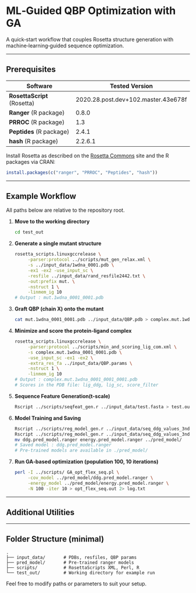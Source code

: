 # ML‑Guided QBP Optimization with GA

A quick‑start workflow that couples Rosetta structure generation with machine‑learning‑guided sequence optimization.

---

## Prerequisites

| Software | Tested Version |
|----------|---------------|
| **RosettaScript** (Rosetta) | 2020.28.post.dev+102.master.43e678f |
| **Ranger** (R package) | 0.8.0 |
| **PRROC** (R package) | 1.3 |
| **Peptides** (R package) | 2.4.1 |
| **hash** (R package) | 2.2.6.1 |

Install Rosetta as described on the [Rosetta Commons](https://www.rosettacommons.org/) site and the R packages via CRAN:

```r
install.packages(c("ranger", "PRROC", "Peptides", "hash"))
```

---

## Example Workflow

All paths below are relative to the repository root.

1. **Move to the working directory**

   ```bash
   cd test_out
   ```

2. **Generate a single mutant structure**

   ```bash
   rosetta_scripts.linuxgccrelease \
		-parser:protocol ../scripts/mut_gen_relax.xml \
		-s ../input_data/1wdna_0001.pdb \
		-ex1 -ex2 -use_input_sc \
		-resfile ../input_data/rand_resfile2442.txt \
		-out:prefix mut. \
		-nstruct 1 \
		-linmem_ig 10
   # Output : mut.1wdna_0001_0001.pdb
   ```

3. **Graft QBP (chain X) onto the mutant**

   ```bash
   cat mut.1wdna_0001_0001.pdb ../input_data/QBP.pdb > complex.mut.1wdna_0001_0001.pdb
   ```

4. **Minimize and score the protein‑ligand complex**

   ```bash
   rosetta_scripts.linuxgccrelease \
		-parser:protocol ../scripts/min_and_scoring_lig_com.xml \
		-s complex.mut.1wdna_0001_0001.pdb \
		-use_input_sc -ex1 -ex2 \
		-extra_res_fa ../input_data/QBP.params \
		-nstruct 1 \
		-linmem_ig 10
   # Output : complex.mut.1wdna_0001_0001_0001.pdb
   # Scores in the PDB file: lig_ddg, lig_sc, score_filter
   ```

5. **Sequence Feature Generation(t-scale)**

	```bash
	Rscript ../scripts/seqfeat_gen.r ../input_data/test.fasta > test.out.mat
	```

5. **Model Training and Saving**

	```bash
	Rscript ../scripts/reg_model_gen.r ../input_data/seq_ddg_values_3nd.feat.mat ddg
	Rscript ../scripts/reg_model_gen.r ../input_data/seq_ddg_values_3nd.feat.mat energy
	mv ddg.pred_model.ranger energy.pred_model.ranger ../pred_model/
	# Saved model : ddg.pred_model.ranger
	# Pre‑trained models are available in ./pred_model/
	```

6. **Run GA‑based optimization (population 100, 10 iterations)**

   ```bash
   perl -I ../scripts/ GA_opt_flex_seq.pl \
		-cov_model ../pred_model/ddg.pred_model.ranger \
		-energy_model ../pred_model/energy.pred_model.ranger \
		-N 100 -iter 10 > opt_flex_seq.out 2> log.txt
   ```

---

## Additional Utilities


---

## Folder Structure (minimal)

```
.
├── input_data/       # PDBs, resfiles, QBP params
├── pred_model/       # Pre‑trained ranger models
├── scripts/          # RosettaScripts XML, Perl, R
└── test_out/         # Working directory for example run
```

Feel free to modify paths or parameters to suit your setup.
